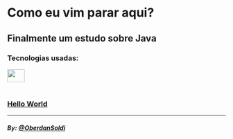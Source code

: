 # Como eu vim parar aqui?

## Finalmente um estudo sobre Java

### Tecnologias usadas:
<div>
<img height="30" width="40" src="https://cdn.jsdelivr.net/gh/devicons/devicon/icons/java/java-original.svg" />

</div>

<br>

### [Hello World](./src/fundamentos/PrimeiroPrograma.java)

---
##### By: [@OberdanSoldi](https://github.com/OberdanSoldi)
